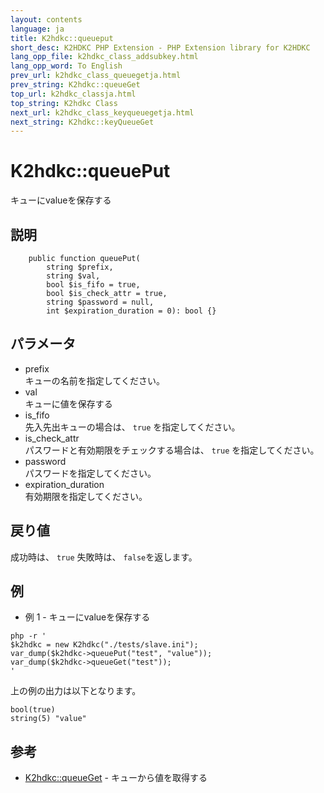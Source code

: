 ```yaml
---
layout: contents
language: ja
title: K2hdkc::queueput
short_desc: K2HDKC PHP Extension - PHP Extension library for K2HDKC
lang_opp_file: k2hdkc_class_addsubkey.html
lang_opp_word: To English
prev_url: k2hdkc_class_queuegetja.html
prev_string: K2hdkc::queueGet
top_url: k2hdkc_classja.html
top_string: K2hdkc Class
next_url: k2hdkc_class_keyqueuegetja.html
next_string: K2hdkc::keyQueueGet
---
```


# K2hdkc::queuePut
キューにvalueを保存する

## 説明

```
    public function queuePut(
        string $prefix,
        string $val,
        bool $is_fifo = true,
        bool $is_check_attr = true,
        string $password = null,
        int $expiration_duration = 0): bool {}
```



## パラメータ
- prefix  
キューの名前を指定してください。
- val  
キューに値を保存する
- is_fifo  
先入先出キューの場合は、 `true` を指定してください。
- is_check_attr  
パスワードと有効期限をチェックする場合は、 `true` を指定してください。
- password  
パスワードを指定してください。
- expiration_duration  
有効期限を指定してください。

## 戻り値
成功時は、 `true` 失敗時は、 `false`を返します。 

## 例
- 例 1 - キューにvalueを保存する

```
php -r '
$k2hdkc = new K2hdkc("./tests/slave.ini");
var_dump($k2hdkc->queuePut("test", "value"));
var_dump($k2hdkc->queueGet("test"));
'
```

上の例の出力は以下となります。

```
bool(true)
string(5) "value"
```

## 参考
- [K2hdkc::queueGet](k2hdkc_class_queuegetja.html) - キューから値を取得する


